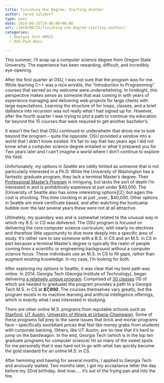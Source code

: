 ```yaml
---
title: Finishing One Degree; Starting Another
author: Jared Sulzdorf
type: post
date: 2019-06-25T19:46:06+00:00
url: /2019/06/25/finishing-one-degree-starting-another/
categories:
  - Georgia Tech OMSCS
  - OSU Post-Bacc

---
```

This summer, I&#8217;ll wrap up a computer science degree from Oregon State University. The experience has been rewarding, difficult, and incredibly eye-opening.

After the first quarter at OSU, I was not sure that the program was for me. While learning C++ was a nice wrinkle, the &#8220;Introduction to Programming&#8221; courses that served as my welcome were underwhelming. In hindsight, this perspective makes sense as someone that was coming in with years of experience managing and delivering web projects for large clients with large expectations. Learning the structure of for loops, classes, and a brief dalliance into recursion was not really what I had signed up for. However, after the fourth quarter I was trying to plot a path to continue my education far beyond the 15 courses that were required to get another bachelor&#8217;s.

It wasn&#8217;t the fact that OSU continued to underwhelm that drove me to look beyond the program &#8211; quite the opposite. OSU provided a window into a world that I didn&#8217;t know existed. It&#8217;s fair to say that two years ago I did not know what a computer science degree entailed or what it prepared you for. Two years later and I can&#8217;t imagine a world where I don&#8217;t continue to explore the field. <!--more-->

Unfortunately, my options in Seattle are oddly limited as someone that is not particularly interested in a Ph.D. While the University of Washington has a fantastic graduate program, they lack a terminal Master&#8217;s degree. Their [Professional Master&#8217;s Program][1] is intriguing, but lacks the sort of depth I&#8217;m interested in and is prohibitively expensive at just under $40,000. The [University of Seattle also has some interesting options][2], but again the cost is shocking. This time clocking in at just _over_ $40,000. Other options in Seattle are more certificate based, and after watching the bootcamp bubble over the last several years these were not at all attractive.

Ultimately, my quandary was and is somewhat related to the unusual way in which my B.S. in CS was delivered. The OSU program is focused on delivering the core computer science curriculum, with nearly no electives and therefore little opportunity to dive more deeply into a specific area of study. It&#8217;s rather rare to see someone with a B.S. in CS and an M.S. in CS in part because a terminal Master&#8217;s degree is typically the realm of people coming from a scientific or engineering background _without_ a computer science focus. These individuals use an M.S. in CS to fill gaps, rather than augment existing knowledge. In my case, I&#8217;m looking for both.

After exploring my options in Seattle, it was clear that my best path was online. In 2014, Georgia Tech (Georgia Institute of Technology), began delivering [a relatively unique program][3]. Comprised of [30 classes][4] (10 of which are needed to graduate) the program provides a path to a Georgia Tech M.S. in CS at _**$7,000**_. The courses themselves vary greatly, but the program excels in its machine learning and artificial intelligence offerings, which is exactly what I was interested in studying.

There are other online M.S. programs from reputable schools such as [Stanford][5], [UT Austin,][6] [University of Illinois at Urbana-Champaign][7]. Some of these programs fall prey to the same issues that brick and mortar programs face &#8211; specifically exorbitant prices that feel like money grabs from students with corporate backing. Others, like UT Austin, are so new that it&#8217;s hard to jump on the bandwagon. In the end, Georgia Tech (which is in the top ten graduate programs for computer science) hit so many of the sweet spots for me personally that it was hard not to go with what has quickly become the gold standard for an online M.S. in CS.

After hemming and hawing for several months, I applied to Georgia Tech and anxiously waited. Two months later, I got my acceptance letter the day before my 32nd birthday. And now&#8230;.. it&#8217;s out of the frying pan and into the fire.

 [1]: https://www.cs.washington.edu/academics/pmp
 [2]: https://www.seattleu.edu/scieng/computer-science/graduate/mscs/
 [3]: http://www.omscs.gatech.edu/
 [4]: http://www.omscs.gatech.edu/current-courses
 [5]: https://scpd.stanford.edu/public/category/courseCategoryCertificateProfile.do?method=load&certificateId=1240861
 [6]: https://www.cs.utexas.edu/msonline
 [7]: https://cs.illinois.edu/academics/graduate/professional-mcs-program/online-master-computer-science